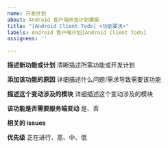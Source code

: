```yaml
---
name: 开发计划
about: Android 客户端开发计划模板
title: "[Android Client Todo] <功能要求>"
labels: Android 客户端计划[Android Client Todo]
assignees: ''

---
```


**描述新功能或计划**
清晰描述所需功能或开发计划

**添加该功能的原因**
详细描述什么问题/需求导致需要该功能

**描述这个变动涉及的模块**
详细描述这个变动涉及的模块

**该功能是否需要服务端变动**
是、否

**相关的 issues**


**优先级**
正在进行、高、中、低
